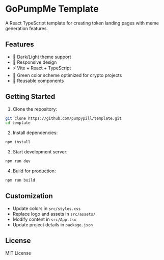 # GoPumpMe Template

A React TypeScript template for creating token landing pages with meme generation features.

## Features

- 🎨 Dark/Light theme support
- 📱 Responsive design
- ⚡ Vite + React + TypeScript
- 🎯 Green color scheme optimized for crypto projects
- 🔄 Reusable components

## Getting Started

1. Clone the repository:
```bash
git clone https://github.com/pumpypill/template.git
cd template
```

2. Install dependencies:
```bash
npm install
```

3. Start development server:
```bash
npm run dev
```

4. Build for production:
```bash
npm run build
```

## Customization

- Update colors in `src/styles.css`
- Replace logo and assets in `src/assets/`
- Modify content in `src/App.tsx`
- Update project details in `package.json`

## License

MIT License
